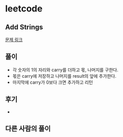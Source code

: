 # leetcode

## Add Strings

[문제 링크](https://leetcode.com/problems/add-strings/)

## 풀이

- 각 숫자의 1의 자리와 carry를 더하고 몫, 나머지를 구한다.
- 몫은 carry에 저장하고 나머지를 result의 앞에 추가한다.
- 마지막에 carry가 0보다 크면 추가하고 리턴 

## 후기

-

## 다른 사람의 풀이
